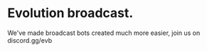 # Evolution broadcast.
 
We've made broadcast bots created much more easier, join us on discord.gg/evb
